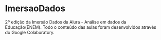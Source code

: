 # ImersaoDados
2º edição da Imersão Dados da Alura - Análise em dados da Educação(ENEM). 
Todo o conteúdo das aulas foram desenvolvidos através do Google Colaboratory. 
